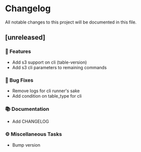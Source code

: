 # Changelog

All notable changes to this project will be documented in this file.

## [unreleased]

### 🚀 Features

- Add s3 support on cli (table-version)
- Add s3 cli parameters to remaining commands

### 🐛 Bug Fixes

- Remove logs for cli runner's sake
- Add condition on table_type for cli

### 📚 Documentation

- Add CHANGELOG

### ⚙️ Miscellaneous Tasks

- Bump version

<!-- generated by git-cliff -->
